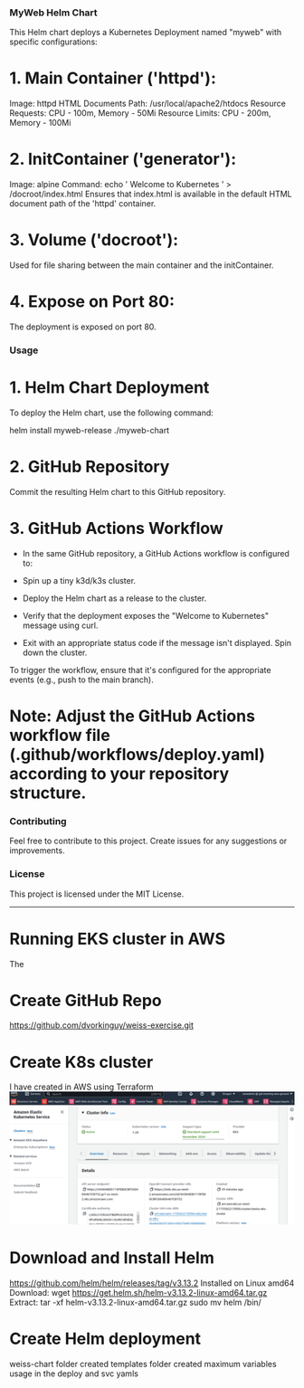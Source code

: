 ### MyWeb Helm Chart

This Helm chart deploys a Kubernetes Deployment named "myweb" with specific configurations:

# 1. Main Container ('httpd'):

Image: httpd
HTML Documents Path: /usr/local/apache2/htdocs
Resource Requests: CPU - 100m, Memory - 50Mi
Resource Limits: CPU - 200m, Memory - 100Mi

# 2. InitContainer ('generator'):

Image: alpine
Command: echo '<html> Welcome to Kubernetes </html>' > /docroot/index.html
Ensures that index.html is available in the default HTML document path of the 'httpd' container.

# 3. Volume ('docroot'):

Used for file sharing between the main container and the initContainer.

# 4. Expose on Port 80:

The deployment is exposed on port 80.


### Usage

# 1. Helm Chart Deployment

To deploy the Helm chart, use the following command:

helm install myweb-release ./myweb-chart

# 2. GitHub Repository

Commit the resulting Helm chart to this GitHub repository.

# 3. GitHub Actions Workflow

- In the same GitHub repository, a GitHub Actions workflow is configured to:

- Spin up a tiny k3d/k3s cluster.

- Deploy the Helm chart as a release to the cluster.

- Verify that the deployment exposes the "Welcome to Kubernetes" message using curl.

- Exit with an appropriate status code if the message isn't displayed.
Spin down the cluster.


To trigger the workflow, ensure that it's configured for the appropriate events (e.g., push to the main branch).

# Note: Adjust the GitHub Actions workflow file (.github/workflows/deploy.yaml) according to your repository structure.


### Contributing
Feel free to contribute to this project. Create issues for any suggestions or improvements.


### License
This project is licensed under the MIT License.

---

# Running EKS cluster in AWS
The 


# Create GitHub Repo
https://github.com/dvorkinguy/weiss-exercise.git

# Create K8s cluster
I have created in AWS using Terraform
![weiss-eks-cluster](images/weiss-eks-cluster.png)

# Download and Install Helm 
https://github.com/helm/helm/releases/tag/v3.13.2
Installed on Linux amd64
Download: wget https://get.helm.sh/helm-v3.13.2-linux-amd64.tar.gz
Extract: tar -xf helm-v3.13.2-linux-amd64.tar.gz
sudo mv helm /bin/

# Create Helm deployment
weiss-chart folder created
templates folder created
maximum variables usage in the deploy and svc yamls



